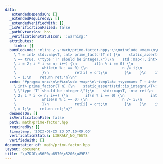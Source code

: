 ```yaml
---
data:
  _extendedDependsOn: []
  _extendedRequiredBy: []
  _extendedVerifiedWith: []
  _isVerificationFailed: false
  _pathExtension: hpp
  _verificationStatusIcon: ':warning:'
  attributes:
    links: []
  bundledCode: "#line 2 \"math/prime-factor.hpp\"\n\n#include <map>\n\ntemplate <typename\
    \ T = int> std::map<T, int> prime_factor(T n) {\n    static_assert(std::is_integral<T>::value\
    \ == true, \"type 'T' should be integer.\");\n    std::map<T, int> ret;\n    for(T\
    \ i = 2; i * i <= n; i++) {\n        if(n % i == 0) {\n            int cnt = 0;\n\
    \            while(n % i == 0) {\n                n /= i;\n                cnt++;\n\
    \            }\n            ret[i] = cnt;\n        }\n    }\n    if(n != 0) ret[n]\
    \ = 1;\n    return ret;\n}\n"
  code: "#pragma once\n\n#include <map>\n\ntemplate <typename T = int> std::map<T,\
    \ int> prime_factor(T n) {\n    static_assert(std::is_integral<T>::value == true,\
    \ \"type 'T' should be integer.\");\n    std::map<T, int> ret;\n    for(T i =\
    \ 2; i * i <= n; i++) {\n        if(n % i == 0) {\n            int cnt = 0;\n\
    \            while(n % i == 0) {\n                n /= i;\n                cnt++;\n\
    \            }\n            ret[i] = cnt;\n        }\n    }\n    if(n != 0) ret[n]\
    \ = 1;\n    return ret;\n}"
  dependsOn: []
  isVerificationFile: false
  path: math/prime-factor.hpp
  requiredBy: []
  timestamp: '2023-02-25 23:57:16+09:00'
  verificationStatus: LIBRARY_NO_TESTS
  verifiedWith: []
documentation_of: math/prime-factor.hpp
layout: document
title: "\u7D20\u56E0\u6570\u5206\u89E3"
---
```

